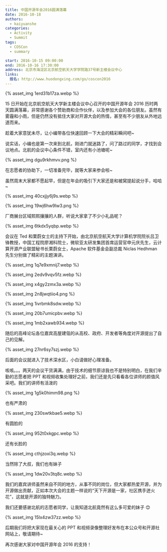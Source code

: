 ```yaml
---
title: 中国开源年会2016圆满落幕
date: 2016-10-18
authors:
  - kaiyuanshe
categories:
  - Activity
  - Summit
tags:
  - COSCon
  - summary

start: 2016-10-15 09:00:00
end: 2016-10-16 17:30:00
address: 北京市海淀区北京航空航天大学学院路37号新主楼会议中心
links:
  报名: http://www.huodongxing.com/go/coscon2016
---
```


{% asset_img 1erd31b17za.webp  %}

15 日开始在北京航空航天大学新主楼会议中心召开的中国开源年会 2016 历时两天圆满落幕，非常感谢各个赞助商和合作伙伴，以及参加大会的各位朋友。虽然有雾霾和小雨，但是仍然没有抵住大家对开源大会的热情，甚至有不少朋友从外地远道而来。

趁着大家意犹未尽，让小编带各位快速回顾一下大会的精彩瞬间吧~

<!-- more -->

说实话，小编也是第一次来到北航，刚进门就迷路了，问了路过的同学，才找到会议地点。北航的会议中心条件不错，室内还有小池塘呢~

{% asset_img dgu9rkhmvv.png  %}

在志愿者的协助下，一切准备完毕，就等大家来参会啦~

虽然周末大家都不愿起早，但是在年会的吸引下大家还是和被窝提起说分手，哈哈~

{% asset_img 40cxjjy6j9s.webp  %}

{% asset_img 19wj6hw9lw3.png  %}

厂商展台区域熙熙攘攘的人群，听说大家拿了不少小礼品呢？

{% asset_img 6tkdx5yqbp.webp  %}

会议在 Ted 和栗蔚女士的主持下开始，由北京航空航天大学计算机学院院长吕卫锋教授，中国工程院廖湘科院士，微软亚太研发集团首席运营官申元庆先生，云计算开源产业联盟秘书长栗蔚女士，Apache 软件基金会副总裁 Niclas Hedhman 先生分别做了精彩的主题演讲。

{% asset_img 1q7e9xmnij7.webp  %}

{% asset_img 2edv9vqv5fz.webp  %}

{% asset_img x4gy2zmx3a.webp  %}

{% asset_img 2n8jwqtiio4.png  %}

{% asset_img 1ivrbmk8sdw.webp  %}

{% asset_img 20b7umicpbv.webp  %}

{% asset_img 1mb2xawb934.webp  %}

随后的高峰论坛各位嘉宾高屋建瓴的从高校、政府、开发者等角度对开源提出了自己的见解。

{% asset_img 27nr6sy7szj.webp  %}

后面的会议就进入了技术深水区，小白请做好心理准备。

咳咳。。。两天的会议干货满满，由于技术的细节原谅我也不是特别明白，在我们辛勤的志愿者把 PPT 和视频收集处理好之前，我们还是先只看看各位讲师的颜值风采吧。我们的讲师有活泼的

{% asset_img 1g5k0himm98.png  %}

也有严肃的

{% asset_img 230swtkbae5.webp  %}

有圆脸的

{% asset_img 952t0xkgpc.webp  %}

还有长脸的

{% asset_img cthjzoxi3q.webp  %}

当然除了大叔，我们也有妹子

{% asset_img 1dw20v3tq8c.webp  %}

我们的嘉宾讲师虽然来自不同的地方，从事不同的岗位，但大家都热爱开源，并为开源做出贡献，正如本次大会的主题一样说的“天下开源是一家，社区携手迸火花”，这就是开源的独特魅力。

我们还要感谢北航的志愿者同学，让我知道北航竟然有这么多可爱的妹子 😊

{% asset_img 15lx4zw37zz.webp  %}

后期我们将把大家现在最关心的 PPT 和视频录像整理好发布在本公众号和开源社网站上，敬请期待~

再次感谢大家对中国开源年会 2016 的支持！

